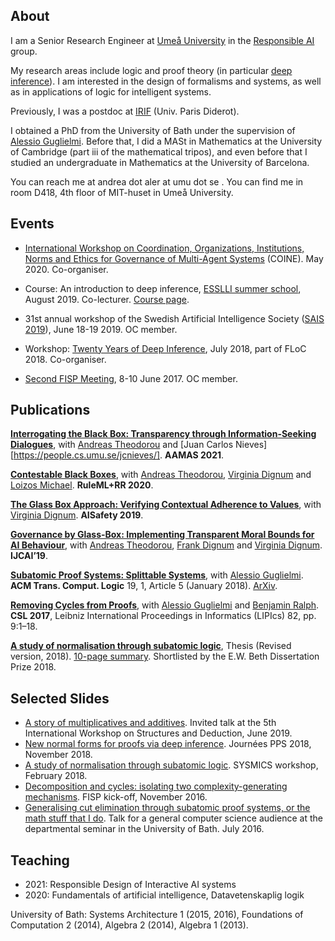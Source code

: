 ## About

I am a Senior Research Engineer at [Umeå University](https://www.umu.se/en/) in the [Responsible AI](https://www.umu.se/en/research/groups/responsible-artificial-intelligence/) group.

My research areas include logic and proof theory (in particular [deep inference](http://alessio.guglielmi.name/res/cos/index.html)). I am interested  in the design of formalisms and systems, as well as in applications of logic for intelligent systems.

Previously, I was a postdoc at [IRIF](https://www.irif.fr//en/index) (Univ. Paris Diderot).

I obtained a PhD from the University of Bath under the supervision of [Alessio Guglielmi][Alessio]. Before that, I did a MASt in Mathematics at the University of Cambridge (part iii of the mathematical tripos), and even before that I studied an undergraduate in Mathematics at the University of Barcelona.

You can reach me at andrea dot aler at umu dot se . You can find me in room D418, 4th floor of MIT-huset in Umeå University.

## Events

* [International Workshop on Coordination, Organizations, Institutions, Norms and Ethics for Governance of Multi-Agent Systems](https://coin-workshop.github.io/coine-2020-new-zealand/) (COINE).  May 2020. Co-organiser.

* Course: An introduction to deep inference, [ESSLLI summer school](http://esslli2019.folli.info/programme/logic-and-computation/), August 2019. Co-lecturer. [Course page](https://www.lix.polytechnique.fr/~lutz/orgs/ESSLLI2019-course.html).
 
* 31st annual workshop of the Swedish Artificial Intelligence Society ([SAIS 2019](https://sais2019.cs.umu.se/)), June 18-19 2019. OC member.

* Workshop: [Twenty Years of Deep Inference](https://www.lix.polytechnique.fr/~lutz/orgs/TYDI2018.html), July 2018, part of FLoC 2018. Co-organiser.

* [Second FISP Meeting](https://www.lix.polytechnique.fr/~lutz/orgs/FISP-workshop-June2017.html), 8-10 June 2017. OC member.

## Publications

**[Interrogating the Black Box: Transparency through Information-Seeking Dialogues](https://arxiv.org/abs/2102.04714)**, with [Andreas Theodorou][Andreas] and [Juan Carlos Nieves][https://people.cs.umu.se/jcnieves/]. **AAMAS 2021**.

**[Contestable Black Boxes](https://arxiv.org/abs/2006.05133)**, with [Andreas Theodorou][Andreas], [Virginia Dignum][VD] and [Loizos Michael](https://cognition.ouc.ac.cy/loizos/). **RuleML+RR 2020**.

**[The Glass Box Approach: Verifying Contextual Adherence to Values](http://ceur-ws.org/Vol-2419/paper_18.pdf)**, with [Virginia Dignum][VD]. **AISafety 2019**.

**[Governance by Glass-Box: Implementing Transparent Moral Bounds for AI Behaviour](https://arxiv.org/abs/1905.04994)**, with [Andreas Theodorou][Andreas], [Frank Dignum](https://www.umu.se/en/staff/frank-dignum/) and [Virginia Dignum][VD]. **IJCAI’19**.

**[Subatomic Proof Systems: Splittable Systems](https://dl.acm.org/doi/10.1145/3173544)**, with [Alessio Guglielmi][Alessio]. **ACM Trans. Comput. Logic** 19, 1, Article 5 (January 2018). [ArXiv](https://arxiv.org/pdf/1703.10258.pdf).

**[Removing Cycles from Proofs](http://cs.bath.ac.uk/ag/p/RCP.pdf)**, with [Alessio Guglielmi][Alessio] and [Benjamin Ralph](https://people.bath.ac.uk/bdr25/).  **CSL 2017**, Leibniz International Proceedings in Informatics (LIPIcs) 82, pp. 9:1–18.

**[A study of normalisation through subatomic logic](http://cs.bath.ac.uk/ag/aat/phd.pdf)**, Thesis (Revised version, 2018). [10-page summary](https://aalertubella.github.io/pdfs/thesis-summary-andrea.pdf). Shortlisted by the E.W. Beth Dissertation Prize 2018.

[Andreas]: https://www.recklesscoding.com/
[VD]: https://people.cs.umu.se/virginia/
[Alessio]: http://alessio.guglielmi.name/

## Selected Slides

* [A story of multiplicatives and additives](https://aalertubella.github.io/pdfs/additivesmultiplicatives.pdf). Invited talk at the 5th International Workshop on Structures and Deduction, June 2019.
* [New normal forms for proofs via deep inference](https://aalertubella.github.io/pdfs/newnormal.pdf). Journées PPS 2018, November 2018.
* [A study of normalisation through subatomic logic](https://aalertubella.github.io/pdfs/astudy.pdf). SYSMICS workshop, February 2018.
* [Decomposition and cycles: isolating two complexity-generating mechanisms](https://aalertubella.github.io/pdfs/cycles.pdf). FISP kick-off, November 2016.
* [Generalising cut elimination through subatomic proof systems, or the math stuff that I do](https://aalertubella.github.io/pdfs/mathstuff.pdf). Talk for a general computer science audience at the departmental seminar in the University of Bath. July 2016.

## Teaching

* 2021: Responsible Design of Interactive AI systems
* 2020: Fundamentals of artificial intelligence, Datavetenskaplig logik

University of Bath: Systems Architecture 1 (2015, 2016), Foundations of Computation 2 (2014), Algebra 2 (2014), Algebra 1 (2013).
